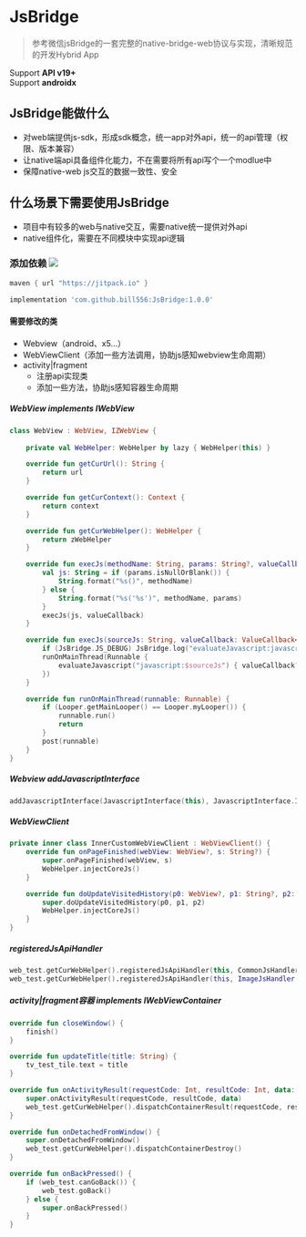 JsBridge
===
> 参考微信jsBridge的一套完整的native-bridge-web协议与实现，清晰规范的开发Hybrid App

Support **API v19+**  
Support **androidx**

## JsBridge能做什么
- 对web端提供js-sdk，形成sdk概念，统一app对外api，统一的api管理（权限、版本兼容）
- 让native端api具备组件化能力，不在需要将所有api写个一个modlue中
- 保障native-web js交互的数据一致性、安全

## 什么场景下需要使用JsBridge
- 项目中有较多的web与native交互，需要native统一提供对外api
- native组件化，需要在不同模块中实现api逻辑

### 添加依赖  [![](https://jitpack.io/v/bill556/JsBridge.svg)](https://jitpack.io/#bill556/JsBridge)
```groovy
maven { url "https://jitpack.io" }

implementation 'com.github.bill556:JsBridge:1.0.0'
```

#### 需要修改的类
- Webview（android、x5...）
- WebViewClient（添加一些方法调用，协助js感知webview生命周期）
- activity|fragment
    - 注册api实现类
    - 添加一些方法，协助js感知容器生命周期

##### WebView implements IWebView
```kotlin
class WebView : WebView, IZWebView {
    
    private val WebHelper: WebHelper by lazy { WebHelper(this) }

    override fun getCurUrl(): String {
        return url
    }

    override fun getCurContext(): Context {
        return context
    }

    override fun getCurWebHelper(): WebHelper {
        return zWebHelper
    }

    override fun execJs(methodName: String, params: String?, valueCallback: ValueCallback<String>?) {
        val js: String = if (params.isNullOrBlank()) {
            String.format("%s()", methodName)
        } else {
            String.format("%s('%s')", methodName, params)
        }
        execJs(js, valueCallback)
    }

    override fun execJs(sourceJs: String, valueCallback: ValueCallback<String>?) {
        if (JsBridge.JS_DEBUG) JsBridge.log("evaluateJavascript:javascript:$sourceJs")
        runOnMainThread(Runnable {
            evaluateJavascript("javascript:$sourceJs") { valueCallback?.onReceiveValue(it) }
        })
    }

    override fun runOnMainThread(runnable: Runnable) {
        if (Looper.getMainLooper() == Looper.myLooper()) {
            runnable.run()
            return
        }
        post(runnable)
    }
}
```

##### Webview addJavascriptInterface
```kotlin
addJavascriptInterface(JavascriptInterface(this), JavascriptInterface.INTERFACE_NAME)
```

##### WebViewClient
```kotlin
private inner class InnerCustomWebViewClient : WebViewClient() {
    override fun onPageFinished(webView: WebView?, s: String?) {
        super.onPageFinished(webView, s)
        WebHelper.injectCoreJs()
    }

    override fun doUpdateVisitedHistory(p0: WebView?, p1: String?, p2: Boolean) {
        super.doUpdateVisitedHistory(p0, p1, p2)
        WebHelper.injectCoreJs()
    }
}
```

##### registeredJsApiHandler
```kotlin
web_test.getCurWebHelper().registeredJsApiHandler(this, CommonJsHandler::class.java)
web_test.getCurWebHelper().registeredJsApiHandler(this, ImageJsHandler::class.java)
```

##### activity|fragment容器 implements IWebViewContainer
```kotlin
override fun closeWindow() {
    finish()
}

override fun updateTitle(title: String) {
    tv_test_tile.text = title
}

override fun onActivityResult(requestCode: Int, resultCode: Int, data: Intent?) {
    super.onActivityResult(requestCode, resultCode, data)
    web_test.getCurWebHelper().dispatchContainerResult(requestCode, resultCode, data)
}

override fun onDetachedFromWindow() {
    super.onDetachedFromWindow()
    web_test.getCurWebHelper().dispatchContainerDestroy()
}

override fun onBackPressed() {
    if (web_test.canGoBack()) {
        web_test.goBack()
    } else {
        super.onBackPressed()
    }
}
```

